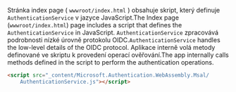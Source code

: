 <span data-ttu-id="a17d2-101">Stránka index page ( `wwwroot/index.html` ) obsahuje skript, který definuje `AuthenticationService` v jazyce JavaScript.</span><span class="sxs-lookup"><span data-stu-id="a17d2-101">The Index page (`wwwroot/index.html`) page includes a script that defines the `AuthenticationService` in JavaScript.</span></span> <span data-ttu-id="a17d2-102">`AuthenticationService` zpracovává podrobnosti nízké úrovně protokolu OIDC.</span><span class="sxs-lookup"><span data-stu-id="a17d2-102">`AuthenticationService` handles the low-level details of the OIDC protocol.</span></span> <span data-ttu-id="a17d2-103">Aplikace interně volá metody definované ve skriptu k provedení operací ověřování.</span><span class="sxs-lookup"><span data-stu-id="a17d2-103">The app internally calls methods defined in the script to perform the authentication operations.</span></span>

```html
<script src="_content/Microsoft.Authentication.WebAssembly.Msal/
    AuthenticationService.js"></script>
```
